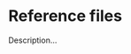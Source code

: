 <!-- ======================================================================
--- Search engine
title:          Reference files
keywords:       reference file
description:    Reference files in md-site-engine.
--- Menu system
order:          120
text:           Reference files
hidden:         false
umbel:          false
--- Page properties
id:             
document:       
layout:         layout-2-left
$-left:         toc
======================================================================= -->

# Reference files

Description...